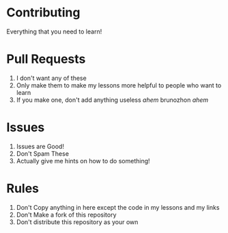 # Contributing
Everything that you need to learn!

# Pull Requests
1. I don't want any of these
2. Only make them to make my lessons more helpful to people who want to learn
3. If you make one, don't add anything useless *ahem* brunozhon *ahem*

# Issues
1. Issues are Good!
2. Don't Spam These
3. Actually give me hints on how to do something!

# Rules
1. Don't Copy anything in here except the code in my lessons and my links
2. Don't Make a fork of this repository
3. Don't distribute this repository as your own
